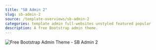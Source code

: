 ```yaml
---
title: "SB Admin 2"
slug: sb-admin-2
source: /template-overviews/sb-admin-2
categories: template admin full-websites unstyled featured popular
description: A free Bootstrap admin theme.
---
```


<img src="/assets/img/templates/sb-admin-2.jpg" class="img-responsive" alt="Free Bootstrap Admin Theme - SB Admin 2">